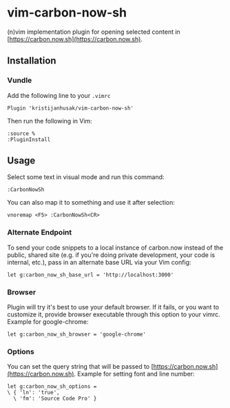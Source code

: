 # vim-carbon-now-sh

(n)vim implementation plugin for opening selected content in [https://carbon.now.sh](https://carbon.now.sh).

## Installation

### Vundle

Add the following line to your `.vimrc`

```vimL
Plugin 'kristijanhusak/vim-carbon-now-sh'
```

Then run the following in Vim:

```
:source %
:PluginInstall
```

## Usage

Select some text in visual mode and run this command:
```vimL
:CarbonNowSh
```

You can also map it to something and use it after selection:

```vimL
vnoremap <F5> :CarbonNowSh<CR>
```

### Alternate Endpoint
To send your code snippets to a local instance of carbon.now instead of the public, shared site
(e.g. if you're doing private development, your code is internal, etc.), pass in an alternate
base URL via your Vim config:

```vimL
let g:carbon_now_sh_base_url = 'http://localhost:3000'
```

### Browser
Plugin will try it's best to use your default browser. If it fails, or you want to customize it,
provide browser executable through this option to your vimrc. Example for google-chrome:

```vimL
let g:carbon_now_sh_browser = 'google-chrome'
```

### Options
You can set the query string that will be passed to [https://carbon.now.sh](https://carbon.now.sh).
Example for setting font and line number:

```vimL
let g:carbon_now_sh_options =
\ { 'ln': 'true',
  \ 'fm': 'Source Code Pro' }
```
